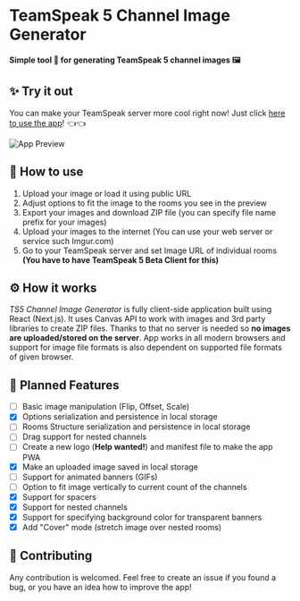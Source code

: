 # TeamSpeak 5 Channel Image Generator
**Simple tool 🔨 for generating TeamSpeak 5 channel images 🖼️**

## ✨ Try it out 

You can make your TeamSpeak server more cool right now!
Just click [here to use the app](https://pitkes22.github.io/ts5-channel-image-generator/)! 👈👈

![App Preview](https://i.imgur.com/yBZgjlC.gif)

## 🚀 How to use

1. Upload your image or load it using public URL
2. Adjust options to fit the image to the rooms you see in the preview
3. Export your images and download ZIP file (you can specify file name prefix for your images)
5. Upload your images to the internet (You can use your web server or service such Imgur.com)
4. Go to your TeamSpeak server and set Image URL of individual rooms **(You have to have TeamSpeak 5 Beta Client for this)** 

## ⚙️ How it works

*TS5 Channel Image Generator* is fully client-side application built using React (Next.js). It uses Canvas API to work 
with images and 3rd party libraries to create ZIP files. Thanks to that no server is needed so **no images are 
uploaded/stored on the server**. App works in all modern browsers and support for image file formats is also 
dependent on supported file formats of given browser.

## 📅 Planned Features 

- [ ] Basic image manipulation (Flip, Offset, Scale)
- [X] Options serialization and persistence in local storage
- [ ] Rooms Structure serialization and persistence in local storage
- [ ] Drag support for nested channels
- [ ] Create a new logo (**Help wanted!**) and manifest file to make the app PWA 
- [X] Make an uploaded image saved in local storage
- [ ] Support for animated banners (GIFs)
- [ ] Option to fit image vertically to current count of the channels
- [X] Support for spacers
- [X] Support for nested channels
- [X] Support for specifying background color for transparent banners
- [X] Add "Cover" mode (stretch image over nested rooms)

## 🍰 Contributing

Any contribution is welcomed. 
Feel free to create an issue if you found a bug, or you have an idea how to improve the app! 
